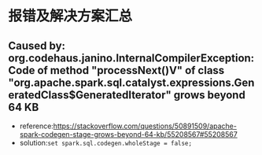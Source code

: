 # 报错及解决方案汇总

## Caused by: org.codehaus.janino.InternalCompilerException: Code of method "processNext()V" of class "org.apache.spark.sql.catalyst.expressions.GeneratedClass$GeneratedIterator" grows beyond 64 KB

   * reference:<https://stackoverflow.com/questions/50891509/apache-spark-codegen-stage-grows-beyond-64-kb/55208567#55208567> 
   * solution:`set spark.sql.codegen.wholeStage = false;`

